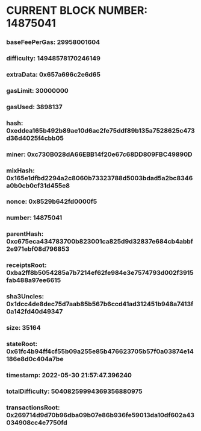 # CURRENT BLOCK NUMBER: 14875041

### baseFeePerGas: 29958001604
### difficulty: 14948578170246149
### extraData: 0x657a696c2e6d65
### gasLimit: 30000000
### gasUsed: 3898137
### hash: 0xeddea165b492b89ae10d6ac2fe75ddf89b135a7528625c473d36d4025f4cbb05
### miner: 0xc730B028dA66EBB14f20e67c68DD809FBC49890D
### mixHash: 0x165e1dfbd2294a2c8060b73323788d5003bdad5a2bc8346a0b0cb0cf31d455e8
### nonce: 0x8529b642fd0000f5
### number: 14875041
### parentHash: 0xc675eca434783700b823001ca825d9d32837e684cb4abbf2e971ebf08d796853
### receiptsRoot: 0xba2ff8b5054285a7b7214ef62fe984e3e7574793d002f3915fab488a97ee6615
### sha3Uncles: 0x1dcc4de8dec75d7aab85b567b6ccd41ad312451b948a7413f0a142fd40d49347
### size: 35164
### stateRoot: 0x61fc4b94ff4cf55b09a255e85b476623705b57f0a03874e14186e8d0c404a7be
### timestamp: 2022-05-30 21:57:47.396240
### totalDifficulty: 50408259994369356880975
### transactionsRoot: 0x269714d9d70b96dba09b07e86b936fe59013da10df602a43034908cc4e7750fd

